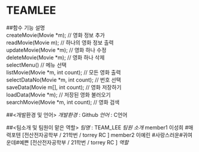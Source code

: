 # TEAMLEE

##함수 기능 설명    
createMovie(Movie *m); // 영화 정보 추가    
readMovie(Movie m); // 하나의 영화 정보 출력    
updateMovie(Movie *m); // 영화 하나 수정    
deleteMovie(Movie *m); // 영화 하나 삭제    
selectMenu() // 메뉴 선택    
listMovie(Movie *m, int count); // 모든 영화 출력    
selectDataNo(Movie *m, int count); // 번호 선택    
saveData(Movie m[], int count); // 영화 저장하기    
loadData(Movie *m); // 저장된 영화 불러오기    
searchMovie(Movie *m, int count); // 영화 검색    

##<개발환경 및 언어>
*개발환경* : Github
*언어* : C언어

##<팀소개 및 팀원이 맡은 역할>
*팀명* : TEAM_LEE
*팀원 소개* 
  member1 
    이성희 #매력포텐
        [전산전자공학부 / 21학번 / torrey RC ]
  member2 
    이예린 #사랑스러운#귀여운데#예쁜
        [전산전자공학부 / 21학번 / torrey RC ]
 *역할*
 
